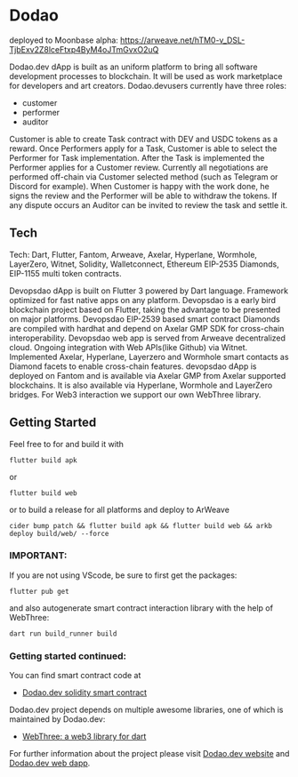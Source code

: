 # Dodao

deployed to Moonbase alpha: https://arweave.net/hTM0-v_DSL-TjbExv2Z8lceFtxp4ByM4oJTmGvxO2uQ

Dodao.dev dApp is built as an uniform platform to bring all software development processes to blockchain. It will be used as work marketplace for developers and art creators. Dodao.devusers currently have three roles:

   - customer
   - performer
   - auditor

Customer is able to create Task contract with DEV and USDC tokens as a reward. Once Performers apply for a Task, Customer is able to select the Performer for Task implementation. After the Task is implemented the Performer applies for a Customer review. Currently all negotiations are performed off-chain via Customer selected method (such as Telegram or Discord for example). When Customer is happy with the work done, he signs the review and the Performer will be able to withdraw the tokens. If any dispute occurs an Auditor can be invited to review the task and settle it.

## Tech

Tech: Dart, Flutter, Fantom, Arweave, Axelar, Hyperlane, Wormhole, LayerZero, Witnet, Solidity, Walletconnect, Ethereum EIP-2535 Diamonds, EIP-1155 multi token contracts.

Devopsdao dApp is built on Flutter 3 powered by Dart language. Framework optimized for fast native apps on any platform. Devopsdao is a early bird blockchain project based on Flutter, taking the advantage to be presented on major platforms. Devopsdao EIP-2539 based smart contract Diamonds are compiled with hardhat and depend on Axelar GMP SDK for cross-chain interoperability. Devopsdao web app is served from Arweave decentralized cloud. Ongoing integration with Web APIs(like Github) via Witnet. Implemented Axelar, Hyperlane, Layerzero and Wormhole smart contacts as Diamond facets to enable cross-chain features. devopsdao dApp is deployed on Fantom and is available via Axelar GMP from Axelar supported blockchains. It is also available via Hyperlane, Wormhole and LayerZero bridges. For Web3 interaction we support our own WebThree library.
## Getting Started

Feel free to for and build it with

```
flutter build apk
``` 
or 
```
flutter build web
```

or to build a release for all platforms and deploy to ArWeave
```
cider bump patch && flutter build apk && flutter build web && arkb deploy build/web/ --force
```

### IMPORTANT:

If you are not using VScode, be sure to first get the packages:
```
flutter pub get
```
and also autogenerate smart contract interaction library with the help of WebThree:

```
dart run build_runner build
```


### Getting started continued:

You can find smart contract code at
- [Dodao.dev solidity smart contract](https://github.com/devopsdao)

Dodao.dev project depends on multiple awesome libraries, one of which is maintained by Dodao.dev:


- [WebThree: a web3 library for dart](https://pub.dev/webthree)


For further information about the project please visit
[Dodao.dev website](https://devopsdao.com)
and [Dodao.dev web dapp](https://dodao.dev).
